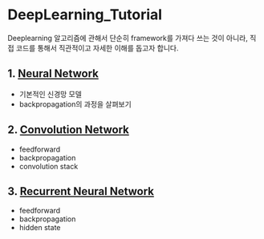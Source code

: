 # DeepLearning_Tutorial
Deeplearning 알고리즘에 관해서 단순히 framework를 가져다 쓰는 것이 아니라, 직접 코드를 통해서 직관적이고 자세한 이해를 돕고자 합니다.


## 1. [Neural Network](https://github.com/RRoundTable/DeepLearning_Tutorial/blob/master/1.neural_network_regression.ipynb)

- 기본적인 신경망 모델
- backpropagation의 과정을 살펴보기


## 2. [Convolution Network](https://github.com/RRoundTable/DeepLearning_Tutorial/blob/master/2.%20CNN%20with%20numpy.ipynb)

- feedforward
- backpropagation 
- convolution stack

## 3. [Recurrent Neural Network](https://github.com/RRoundTable/DeepLearning_Tutorial/blob/master/3.%20RNN%20with%20numpy.ipynb)

- feedforward
- backpropagation
- hidden state

